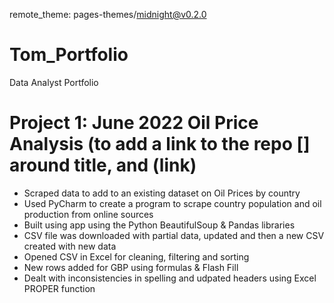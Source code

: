 remote_theme: pages-themes/midnight@v0.2.0
# Tom_Portfolio
Data Analyst Portfolio


# Project 1: June 2022 Oil Price Analysis (to add a link to the repo [] around title, and (link)

- Scraped data to add to an existing dataset on Oil Prices by country
- Used PyCharm to create a program to scrape country population and oil production from online sources
- Built using app using the Python BeautifulSoup & Pandas libraries
- CSV file was downloaded with partial data, updated and then a new CSV created with new data
- Opened CSV in Excel for cleaning, filtering and sorting
- New rows added for GBP using formulas & Flash Fill 
- Dealt with inconsistencies in spelling and udpated headers using Excel PROPER function 
